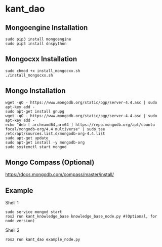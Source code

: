 
# kant_dao

## Mongoengine Installation
```shell
sudo pip3 install mongoengine
sudo pip3 install dnspython
```

## Mongocxx Installation
```shell
sudo chmod +x install_mongocxx.sh
./install_mongocxx.sh
```


## Mongo Installation
```shell
wget -qO - https://www.mongodb.org/static/pgp/server-4.4.asc | sudo apt-key add -
sudo apt-get install gnupg
wget -qO - https://www.mongodb.org/static/pgp/server-4.4.asc | sudo apt-key add -
echo "deb [ arch=amd64,arm64 ] https://repo.mongodb.org/apt/ubuntu focal/mongodb-org/4.4 multiverse" | sudo tee /etc/apt/sources.list.d/mongodb-org-4.4.list
sudo apt-get update
sudo apt-get install -y mongodb-org
sudo systemctl start mongod
```

## Mongo Compass (Optional)
https://docs.mongodb.com/compass/master/install/


## Example
Shell 1
```shell
sudo service mongod start
ros2 run kant_knowledge_base knowledge_base_node.py #(Optional, for node version)
```

Shell 2
```shell
ros2 run kant_dao example_node.py
```
